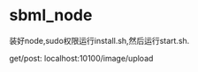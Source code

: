 sbml_node
=========

装好node,sudo权限运行install.sh,然后运行start.sh.


get/post: localhost:10100/image/upload
